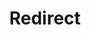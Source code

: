 ﻿---
layout: src/layouts/Redirect.astro
title: Redirect
redirect: https://yamldoc.liuyan.wang/docs/security/authentication/authentication-automation-with-octopusdsc
pubDate:  2023-01-01
navSearch: false
navSitemap: false
navMenu: false
---
